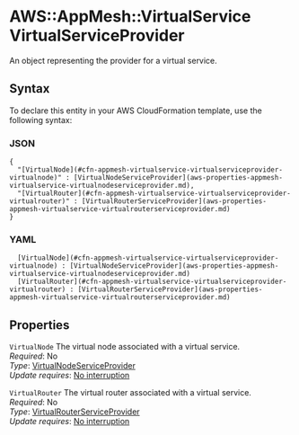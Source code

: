 # AWS::AppMesh::VirtualService VirtualServiceProvider<a name="aws-properties-appmesh-virtualservice-virtualserviceprovider"></a>

An object representing the provider for a virtual service\.

## Syntax<a name="aws-properties-appmesh-virtualservice-virtualserviceprovider-syntax"></a>

To declare this entity in your AWS CloudFormation template, use the following syntax:

### JSON<a name="aws-properties-appmesh-virtualservice-virtualserviceprovider-syntax.json"></a>

```
{
  "[VirtualNode](#cfn-appmesh-virtualservice-virtualserviceprovider-virtualnode)" : [VirtualNodeServiceProvider](aws-properties-appmesh-virtualservice-virtualnodeserviceprovider.md),
  "[VirtualRouter](#cfn-appmesh-virtualservice-virtualserviceprovider-virtualrouter)" : [VirtualRouterServiceProvider](aws-properties-appmesh-virtualservice-virtualrouterserviceprovider.md)
}
```

### YAML<a name="aws-properties-appmesh-virtualservice-virtualserviceprovider-syntax.yaml"></a>

```
﻿  [VirtualNode](#cfn-appmesh-virtualservice-virtualserviceprovider-virtualnode) : [VirtualNodeServiceProvider](aws-properties-appmesh-virtualservice-virtualnodeserviceprovider.md)
﻿  [VirtualRouter](#cfn-appmesh-virtualservice-virtualserviceprovider-virtualrouter) : [VirtualRouterServiceProvider](aws-properties-appmesh-virtualservice-virtualrouterserviceprovider.md)
```

## Properties<a name="aws-properties-appmesh-virtualservice-virtualserviceprovider-properties"></a>

`VirtualNode`  <a name="cfn-appmesh-virtualservice-virtualserviceprovider-virtualnode"></a>
The virtual node associated with a virtual service\.  
*Required*: No  
*Type*: [VirtualNodeServiceProvider](aws-properties-appmesh-virtualservice-virtualnodeserviceprovider.md)  
*Update requires*: [No interruption](https://docs.aws.amazon.com/AWSCloudFormation/latest/UserGuide/using-cfn-updating-stacks-update-behaviors.html#update-no-interrupt)

`VirtualRouter`  <a name="cfn-appmesh-virtualservice-virtualserviceprovider-virtualrouter"></a>
The virtual router associated with a virtual service\.  
*Required*: No  
*Type*: [VirtualRouterServiceProvider](aws-properties-appmesh-virtualservice-virtualrouterserviceprovider.md)  
*Update requires*: [No interruption](https://docs.aws.amazon.com/AWSCloudFormation/latest/UserGuide/using-cfn-updating-stacks-update-behaviors.html#update-no-interrupt)